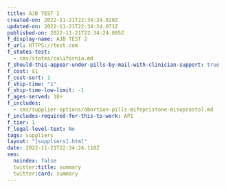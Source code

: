 ```yaml
---
title: AJB TEST 2
created-on: 2022-11-21T22:34:24.028Z
updated-on: 2022-11-21T22:34:24.071Z
published-on: 2022-11-21T22:34:24.095Z
f_display-name: AJB TEST 2
f_url: HTTPS://test.com
f_states-test:
  - cms/states/california.md
f_should-this-appear-under-pills-by-mail-with-clinician-support: true
f_cost: $1
f_cost-sort: 1
f_ship-time: "1"
f_ship-time-low-limit: -1
f_ages-served: 18+
f_includes:
  - cms/supplier-options/abortion-pills-mifepristone-misoprostol.md
f_includes-required-for-this-to-work: AP1
f_tier: 1
f_legal-level-text: No
tags: suppliers
layout: "[suppliers].html"
date: 2022-11-21T22:34:24.118Z
seo:
  noindex: false
  twitter:title: summary
  twitter:card: summary
---
```


